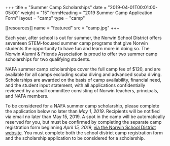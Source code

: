 +++
title   = "Summer Camp Scholarships"
date    = "2019-04-01T00:01:00-05:00"
weight = "15"
formHeading = "2019 Summer Camp Application Form"
layout = "camp"
type = "camp"

[[resources]]
  name = "featured"
  src  = "camp.jpg"
+++

Each year, after school is out for summer, the Norwin School District offers seventeen STEM-focused summer camp programs that give Norwin students the opportunity to have fun and learn more in doing so. The Norwin Alumni & Friends Association is proud to offer two summer camp scholarships for two qualifying students.<!--more-->

NAFA summer camp scholarships cover the full camp fee of $120, and are available for all camps excluding scuba diving and advanced scuba diving. Scholarships are awarded on the basis of camp availability, financial need, and the student input statement, with all applications confidentially reviewed by a small committee consisting of Norwin teachers, principals, and NAFA members.

To be considered for a NAFA summer camp scholarship, please complete the application below no later than *May 1, 2019*. Recipients will be notified via email no later than May 15, 2019. A spot in the camp will be automatically reserved for you, but must be confirmed by completing the separate  camp registration form beginning *April 15, 2019*, [via the Norwin School District website](https://norwinsd.org). You must complete both the school district camp registration form and the scholarship application to be considered for a scholarship.
